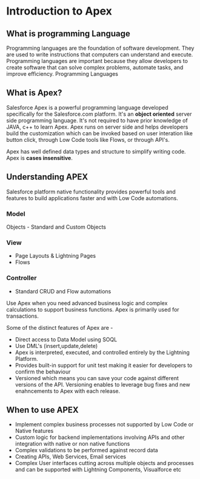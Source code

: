 # Introduction to Apex

## What is programming Language
Programming languages are the foundation of software development. They are used to write instructions that computers can understand and execute. Programming languages are important because they allow developers to create software that can solve complex problems, automate tasks, and improve efficiency.
Programming Languages


## What is Apex?
Salesforce Apex is a powerful programming language developed specifically for the Salesforce.com platform. It's an **object oriented** server side programming language. It's not required to have prior knowledge of JAVA, c++ to learn Apex. Apex runs on server side and helps developers build the customization which can be invoked based on user interation like button click, through Low Code tools like Flows, or through API's.

Apex has well defined data types and structure to simplify writing code. Apex is **cases insensitive**. 

## Understanding APEX
Salesforce platform native functionality provides powerful tools and features to build applications faster and with Low Code automations. 

### Model
Objects - Standard and Custom Objects

### View
* Page Layouts & Lightning Pages 
* Flows

### Controller
* Standard CRUD and Flow automations

Use Apex when you need advanced business logic and complex calculations to support business functions. Apex is primarily used for transactions. 

Some of the distinct features of Apex are - 
- Direct access to Data Model using SOQL
- Use DML's (insert,update,delete)
- Apex is interpreted, executed, and controlled entirely by the Lightning Platform.
- Provides built-in support for unit test making it easier for developers to confirm the behaviour
- Versioned which means you can save your code against different versions of the API. Versioning enables to leverage bug fixes and new enahncements to Apex with each release.

## When to use APEX
* Implement  complex business processes not supported by Low Code or Native features
* Custom logic for backend implementations involving APIs and other integration with native or non native functions
* Complex validations to be performed against record data
* Creating APIs, Web Services, Email services
* Complex User interfaces cutting across multiple objects and processes and can be supported with Lightning Components, Visualforce etc
